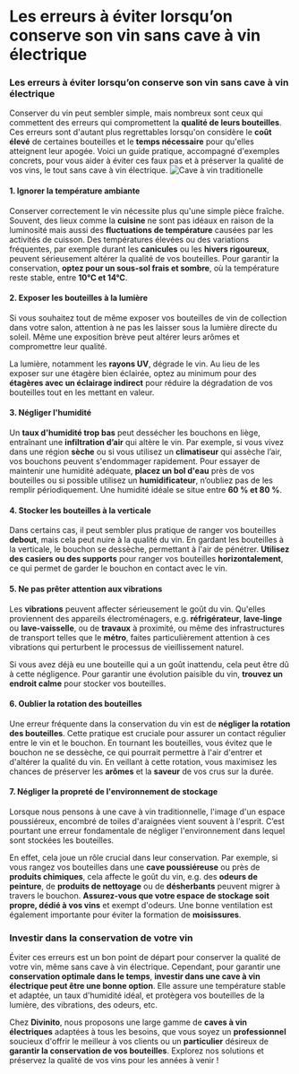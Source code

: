 # Les erreurs à éviter lorsqu’on conserve son vin sans cave à vin électrique

### **Les erreurs à éviter lorsqu’on conserve son vin sans cave à vin électrique**

Conserver du vin peut sembler simple, mais nombreux sont ceux qui commettent des erreurs qui compromettent la **qualité de leurs bouteilles**. Ces erreurs sont d'autant plus regrettables lorsqu'on considère le **coût élevé** de certaines bouteilles et le **temps nécessaire** pour qu'elles atteignent leur apogée. Voici un guide pratique, accompagné d'exemples concrets, pour vous aider à éviter ces faux pas et à préserver la qualité de vos vins, le tout sans cave à vin électrique.
![Cave à vin traditionelle](https://divinitoshopweb.s3.eu-north-1.amazonaws.com/Gemini_Generated_Image_c9ifmic9ifmic9if.jpg?X-Amz-Algorithm=AWS4-HMAC-SHA256&X-Amz-Content-Sha256=UNSIGNED-PAYLOAD&X-Amz-Credential=ASIASBGQLPPFNJHPWPSS%2F20250401%2Feu-north-1%2Fs3%2Faws4_request&X-Amz-Date=20250401T061840Z&X-Amz-Expires=300&X-Amz-Security-Token=IQoJb3JpZ2luX2VjEE4aCmV1LW5vcnRoLTEiRzBFAiEAlxoxyAJxuwPxMsjGwg4xob8TAb6%2BNc8wcQDFRACyym0CIFfRbz7VdvAWJ5soo4LRIRiFKKV%2FnvAZy2dgHMuYMFYhKvUCCLf%2F%2F%2F%2F%2F%2F%2F%2F%2F%2FwEQABoMMTQwMDIzMzk3MzIyIgw0qIowScRZJOWhKXEqyQLhnfm3%2BVSEVSrb7MfNwbemY7v5PAUAA1SgMxGDMvm9OqiaeRfYMy5f9Xt4Wm5rfk5n%2BcxyMhu%2Fu84HG9DdiaH%2F68WQwtWxjDPWwGRDCAw07fqWN9HGn9IpA%2Fax55tbQvEQOP7VnWy3l5b2PDYT3%2FRj0k8egEYQkBZ%2Fsg5z41JU4eC%2FH%2FQsJ0ae4lCkSE3US9iz2pjNtIGNecXmyxr1f48ZDrFEUh9uKAcyWBFz7oF2IdT9bMPVhJaj9AxX11bEjYdnmjQr9uzg%2BPXYjugbjChj2M8mdAJ8VmLJNiFtnoeFxvMrsq0HIo8%2Fe%2Bf%2Frhfb4jrX1XKZIOrR4APchv7uls7XwsGu%2BvNuoq%2FQJDmp%2FlI5RfLaawt8bXug4RqywCpVBPpvGMLh%2BWxesAE7PLKNX9JYNh32Ff3PDUtqvwYgfN6G9PZ8d8JWIBXiIDDrgq6%2FBjqzAk2jn36qgSqW57csgFROflLULtOq3ZCpCpnuuqJX13UinKQtdc56HM6cOrx6h4QBt2sJta9DZgWT6FhYbhqq%2B2Oadb7lSfW%2BMFOH7VB0yupZKFazSAyqcKdsG5Jv7iJInUP9QjoT5sqjaMN5UupKj8uIJTGrIZr%2FLH%2FSdcoSDmGDOTmu07Oz3S0v5aPBFGmK523WSOkN3QNze8kRO2xnoyVoOg5y%2BPHSCsOb0DK1Haix57VD8cAuMj3XrvhZC7%2F9ew2S9qeIvSUIZC8OFKsxWsI5QtBJkG0Lv1jmAZDPsQR3PQViI%2FFW%2B3VUgvxuw1z52o9cRphbtTfnAJlmzQ2QhbtGd%2FHPkG5PWHArepQ%2FZD%2B7ZG41X%2FqVv2UpC9%2FLEAWJN7aH7WavM388boajZpYWjrcARIA%3D&X-Amz-Signature=41713809d70778085380498e9d707855f8409dd17e5dc594efefe6e811437fe3&X-Amz-SignedHeaders=host&response-content-disposition=inline)

#### **1. Ignorer la température ambiante**

Conserver correctement le vin nécessite plus qu'une simple pièce fraîche. Souvent, des lieux comme la **cuisine** ne sont pas idéaux en raison de la luminosité mais aussi des **fluctuations de température** causées par les activités de cuisson. Des températures élevées ou des variations fréquentes, par exemple durant les **canicules** ou les **hivers rigoureux**, peuvent sérieusement altérer la qualité de vos bouteilles. Pour garantir la conservation, **optez pour un sous-sol frais et sombre**, où la température reste stable, entre **10°C et 14°C**.


#### **2. Exposer les bouteilles à la lumière**

Si vous souhaitez tout de même exposer vos bouteilles de vin de collection dans votre salon, attention à ne pas les laisser sous la lumière directe du soleil. Même une exposition brève peut altérer leurs arômes et compromettre leur qualité.

La lumière, notamment les **rayons UV**, dégrade le vin. Au lieu de les exposer sur une étagère bien éclairée, optez au minimum pour des **étagères avec un éclairage indirect** pour réduire la dégradation de vos bouteilles tout en les mettant en valeur.


#### **3. Négliger l'humidité**

Un **taux d'humidité trop bas** peut dessécher les bouchons en liège, entraînant une **infiltration d’air** qui altère le vin. Par exemple, si vous vivez dans une région **sèche** ou si vous utilisez un **climatiseur** qui assèche l’air, vos bouchons peuvent s'endommager rapidement. Pour essayer de maintenir une humidité adéquate, **placez un bol d'eau** près de vos bouteilles ou si possible utilisez un **humidificateur**, n’oubliez pas de les remplir périodiquement. Une humidité idéale se situe entre **60 % et 80 %**.


#### **4. Stocker les bouteilles à la verticale**

Dans certains cas, il peut sembler plus pratique de ranger vos bouteilles **debout**, mais cela peut nuire à la qualité du vin. En gardant les bouteilles à la verticale, le bouchon se dessèche, permettant à l'air de pénétrer. **Utilisez des casiers ou des supports** pour ranger vos bouteilles **horizontalement**, ce qui permet de garder le bouchon en contact avec le vin.


#### **5. Ne pas prêter attention aux vibrations**

Les **vibrations** peuvent affecter sérieusement le goût du vin. Qu'elles proviennent des appareils électroménagers, e.g. **réfrigérateur**, **lave-linge** ou **lave-vaisselle**, ou de **travaux** à proximité, ou même des infrastructures de transport telles que le **métro**, faites particulièrement attention à ces vibrations qui perturbent le processus de vieillissement naturel.

Si vous avez déjà eu une bouteille qui a un goût inattendu, cela peut être dû à cette négligence. Pour garantir une évolution paisible du vin, **trouvez un endroit calme** pour stocker vos bouteilles.


#### **6. Oublier la rotation des bouteilles**

Une erreur fréquente dans la conservation du vin est de **négliger la rotation des bouteilles**. Cette pratique est cruciale pour assurer un contact régulier entre le vin et le bouchon. En tournant les bouteilles, vous évitez que le bouchon ne se dessèche, ce qui pourrait permettre à l'air d'entrer et d'altérer la qualité du vin. En veillant à cette rotation, vous maximisez les chances de préserver les **arômes** et la **saveur** de vos crus sur la durée.


#### **7. Négliger la propreté de l'environnement de stockage**

Lorsque nous pensons à une cave à vin traditionnelle, l'image d'un espace poussiéreux, encombré de toiles d'araignées vient souvent à l'esprit. C’est pourtant une erreur fondamentale de négliger l'environnement dans lequel sont stockées les bouteilles.

En effet, cela joue un rôle crucial dans leur conservation. Par exemple, si vous rangez vos bouteilles dans une **cave poussiéreuse** ou près de **produits chimiques**, cela affecte le goût du vin, e.g. des **odeurs de peinture**, de **produits de nettoyage** ou de **désherbants** peuvent migrer à travers le bouchon. **Assurez-vous que votre espace de stockage soit propre, dédié à vos vins** et exempt d'odeurs. Une bonne ventilation est également importante pour éviter la formation de **moisissures**.


### **Investir dans la conservation de votre vin**

Éviter ces erreurs est un bon point de départ pour conserver la qualité de votre vin, même sans cave à vin électrique. Cependant, pour garantir une **conservation optimale dans le temps**, **investir dans une cave à vin électrique peut être une bonne option**. Elle assure une température stable et adaptée, un taux d'humidité idéal, et protègera vos bouteilles de la lumière, des vibrations, des odeurs, etc.

Chez **Divinito**, nous proposons une large gamme de **caves à vin électriques** adaptées à tous les besoins, que vous soyez un **professionnel** soucieux d'offrir le meilleur à vos clients ou un **particulier** désireux de **garantir la conservation de vos bouteilles**. Explorez nos solutions et préservez la qualité de vos vins pour les années à venir !
